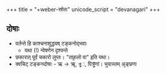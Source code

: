 +++
title = "+weber-स्रोतः"
unicode_script = "devanagari"
+++

## दोषाः
- वर्तन्ते हि काश्चनाशुद्धयष् टङ्कनोद्भवाः 
  - यथा (!) न्वेषणेन दृश्यन्ते
- छकारात् पूर्वं चकारो लुप्तः। "तछा᳘लो वा" इति यथा। 
- क्वचिट् टङ्कनदोषाः  - ऋ → ॠ, `त्र्᳘̥̄ं`, पित्र्᳘̥̄णां। भुयास्तम् अ᳘ङ्घ्रणा

